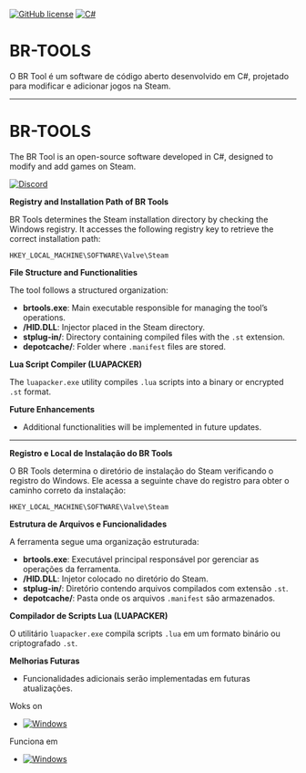[![GitHub license](https://img.shields.io/github/license/Naereen/StrapDown.js.svg)](https://github.com/CmlLib/CmlLib.Core/blob/master/LICENSE)
[![C#](https://custom-icon-badges.demolab.com/badge/C%23-%23239120.svg?logo=cshrp&logoColor=white)](#)

# BR-TOOLS  

O BR Tool é um software de código aberto desenvolvido em C#, projetado para modificar e adicionar jogos na Steam.  

---

# BR-TOOLS  

The BR Tool is an open-source software developed in C#, designed to modify and add games on Steam.




[![Discord](https://img.shields.io/badge/Discord-%235865F2.svg?&logo=discord&logoColor=white)](https://discord.gg/w62NZ8WVsP)



**Registry and Installation Path of BR Tools**

BR Tools determines the Steam installation directory by checking the Windows registry. It accesses the following registry key to retrieve the correct installation path:

```
HKEY_LOCAL_MACHINE\SOFTWARE\Valve\Steam
```

**File Structure and Functionalities**

The tool follows a structured organization:

- **brtools.exe**: Main executable responsible for managing the tool’s operations.
- **/HID.DLL**: Injector placed in the Steam directory.
- **stplug-in/**: Directory containing compiled files with the `.st` extension.
- **depotcache/**: Folder where `.manifest` files are stored.

**Lua Script Compiler (LUAPACKER)**

The `luapacker.exe` utility compiles `.lua` scripts into a binary or encrypted `.st` format.

**Future Enhancements**

- Additional functionalities will be implemented in future updates.



---




**Registro e Local de Instalação do BR Tools**  

O BR Tools determina o diretório de instalação do Steam verificando o registro do Windows. Ele acessa a seguinte chave do registro para obter o caminho correto da instalação:  

```
HKEY_LOCAL_MACHINE\SOFTWARE\Valve\Steam
```

**Estrutura de Arquivos e Funcionalidades**  

A ferramenta segue uma organização estruturada:  

- **brtools.exe**: Executável principal responsável por gerenciar as operações da ferramenta.  
- **/HID.DLL**: Injetor colocado no diretório do Steam.  
- **stplug-in/**: Diretório contendo arquivos compilados com extensão `.st`.  
- **depotcache/**: Pasta onde os arquivos `.manifest` são armazenados.  

**Compilador de Scripts Lua (LUAPACKER)**  

O utilitário `luapacker.exe` compila scripts `.lua` em um formato binário ou criptografado `.st`.  

**Melhorias Futuras**  

- Funcionalidades adicionais serão implementadas em futuras atualizações.  









Woks on

- [![Windows](https://custom-icon-badges.demolab.com/badge/Windows-0078D6?logo=windows11&logoColor=white)](#)

Funciona em 

- [![Windows](https://custom-icon-badges.demolab.com/badge/Windows-0078D6?logo=windows11&logoColor=white)](#)
